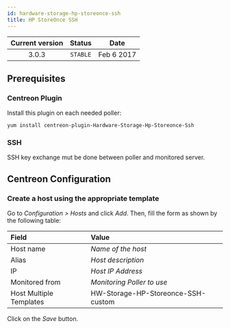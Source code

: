 ```yaml
---
id: hardware-storage-hp-storeonce-ssh
title: HP StoreOnce SSH
---
```


| Current version | Status | Date |
| :-: | :-: | :-: |
| 3.0.3 | `STABLE` | Feb  6 2017 |

## Prerequisites

### Centreon Plugin

Install this plugin on each needed poller:

``` shell
yum install centreon-plugin-Hardware-Storage-Hp-Storeonce-Ssh
```

### SSH

SSH key exchange mut be done between poller and monitored server.

## Centreon Configuration

### Create a host using the appropriate template

Go to *Configuration \> Hosts* and click *Add*. Then, fill the form as shown by the following table:

| Field                   | Value                              |
| :---------------------- | :--------------------------------- |
| Host name               | *Name of the host*                 |
| Alias                   | *Host description*                 |
| IP                      | *Host IP Address*                  |
| Monitored from          | *Monitoring Poller to use*         |
| Host Multiple Templates | HW-Storage-HP-Storeonce-SSH-custom |

Click on the *Save* button.

